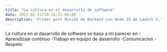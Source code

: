 ```yaml
---
title: "La cultura en el desarrollo de software"
date: 2022-02-21T18:16:21-06:00
description: 'Primer post Misión de Backend con Node JS de Launch X.'
---
```


La cultura en el dasarrollo de software se basa a mi parecer en
-Aprendizaje continuo
-Trabajo en equipo de dasarrollo
-Comunicacion
-Respeto 

